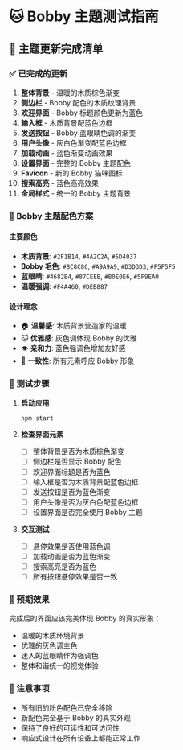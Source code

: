 # 🐱 Bobby 主题测试指南

## 🎨 主题更新完成清单

### ✅ 已完成的更新

1. **整体背景** - 温暖的木质棕色渐变
2. **侧边栏** - Bobby 配色的木质纹理背景
3. **欢迎界面** - Bobby 标题颜色更新为蓝色
4. **输入框** - 木质背景配蓝色边框
5. **发送按钮** - Bobby 蓝眼睛色调的渐变
6. **用户头像** - 灰白色渐变配蓝色边框
7. **加载动画** - 蓝色渐变动画效果
8. **设置界面** - 完整的 Bobby 主题配色
9. **Favicon** - 新的 Bobby 猫咪图标
10. **搜索高亮** - 蓝色高亮效果
11. **全局样式** - 统一的 Bobby 主题背景

### 🎯 Bobby 主题配色方案

#### 主要颜色

- **木质背景**: `#2F1B14`, `#4A2C2A`, `#5D4037`
- **Bobby 毛色**: `#8C8C8C`, `#A9A9A9`, `#D3D3D3`, `#F5F5F5`
- **蓝眼睛**: `#4682B4`, `#87CEEB`, `#B0E0E6`, `#5F9EA0`
- **温暖强调**: `#F4A460`, `#DEB887`

#### 设计理念

- 🏠 **温馨感**: 木质背景营造家的温暖
- 🐱 **优雅感**: 灰色调体现 Bobby 的优雅
- 👁️ **亲和力**: 蓝色强调色增加友好感
- 🎨 **一致性**: 所有元素呼应 Bobby 形象

### 🧪 测试步骤

1. **启动应用**

   ```bash
   npm start
   ```

2. **检查界面元素**

   - [ ] 整体背景是否为木质棕色渐变
   - [ ] 侧边栏是否显示 Bobby 配色
   - [ ] 欢迎界面标题是否为蓝色
   - [ ] 输入框是否为木质背景配蓝色边框
   - [ ] 发送按钮是否为蓝色渐变
   - [ ] 用户头像是否为灰白色配蓝色边框
   - [ ] 设置界面是否完全使用 Bobby 主题

3. **交互测试**
   - [ ] 悬停效果是否使用蓝色调
   - [ ] 加载动画是否为蓝色渐变
   - [ ] 搜索高亮是否为蓝色
   - [ ] 所有按钮悬停效果是否一致

### 🎉 预期效果

完成后的界面应该完美体现 Bobby 的真实形象：

- 温暖的木质环境背景
- 优雅的灰色调主色
- 迷人的蓝眼睛作为强调色
- 整体和谐统一的视觉体验

### 📝 注意事项

- 所有旧的粉色配色已完全移除
- 新配色完全基于 Bobby 的真实外观
- 保持了良好的可读性和可访问性
- 响应式设计在所有设备上都能正常工作
